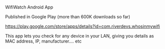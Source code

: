 WifiWatch Android App

Published in Google Play (more than 600K downloads so far)

https://play.google.com/store/apps/details?id=com.riverdevs.whosinmywifi

This app lets you check for any device in your LAN, giving you details as MAC address, IP, manufacturer.... etc
